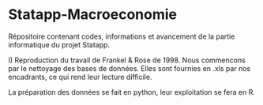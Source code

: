 # Statapp-Macroeconomie
Répositoire contenant codes, informations et avancement de la partie informatique du projet Statapp.

I) Reproduction du travail de Frankel & Rose de 1998.
Nous commencons par le nettoyage des bases de données. Elles sont fournies en .xls par nos encadrants, ce qui rend leur lecture difficile.

La préparation des données se fait en python, leur exploitation se fera en R.


